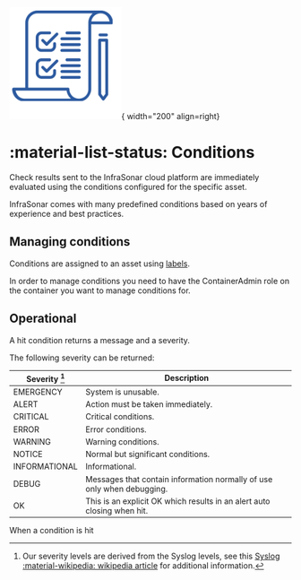 ![Conditions](../../images/application_conditions.png){ width="200" align=right}

# :material-list-status: Conditions

Check results sent to the InfraSonar cloud platform are immediately evaluated using the conditions configured for the specific asset. 

InfraSonar comes with many predefined conditions based on years of experience and best practices.

## Managing conditions

Conditions are assigned to an asset using [labels](labels.md).

In order to manage conditions you need to have the ContainerAdmin role on the container you want to manage conditions for.

## Operational

A hit condition returns a message and a severity.

The following severity can be returned:


Severity [^1] | Description
--------------|------------------------------------------------------------------------
EMERGENCY     | System is unusable.                                                    
ALERT         | Action must be taken immediately.                                      
CRITICAL      | Critical conditions.                                                   
ERROR         | Error conditions.                                                      
WARNING       | Warning conditions.                                                    
NOTICE        | Normal but significant conditions.                                     
INFORMATIONAL | Informational.                                                         
DEBUG         | Messages that contain information normally of use only when debugging. 
OK            | This is an explicit OK which results in an alert auto closing when hit.

[^1]: Our severity levels are derived from the Syslog levels, see this [Syslog :material-wikipedia: wikipedia article](https://en.wikipedia.org/wiki/Syslog) for additional information.

When a condition is hit 



